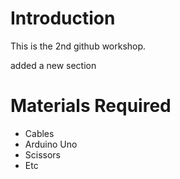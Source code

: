 # Introduction



This is the 2nd github workshop. 

added a new section 



# Materials Required 

- Cables 
- Arduino Uno 
- Scissors 
- Etc 

